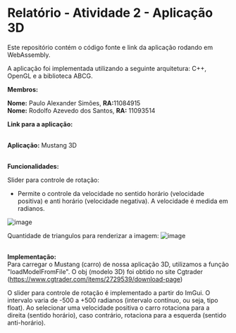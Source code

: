 # Relatório - Atividade 2 - Aplicação 3D #

Este repositório contém o código fonte e link da aplicação rodando em <br>
WebAssembly.

A aplicação foi implementada utilizando a seguinte arquitetura: C++, OpenGL e a biblioteca ABCG. <br>

__Membros:__

__Nome:__ Paulo Alexander Simões, <b>RA:</b>11084915 <br>
__Nome:__ Rodolfo Azevedo dos Santos, <b>RA:</b> 11093514

__Link para a aplicação:__ 

<br>__Aplicação:__ Mustang 3D

<br>__Funcionalidades:__

Slider para controle de rotação:
- Permite o controle da velocidade no sentido horário (velocidade positiva) e anti horário (velocidade negativa). A velocidade é medida em radianos.

![image](https://user-images.githubusercontent.com/30665585/141701203-1e683108-a29b-4c94-82ca-1dcfffdc1bfb.png)

Quantidade de triangulos para renderizar a imagem:
![image](https://user-images.githubusercontent.com/30665585/141701226-26846580-c62c-4aa2-bd80-13e9c3da758f.png)



<br>__Implementação:__<br>
Para carregar o Mustang (carro) de nossa aplicação 3D, utilizamos a função "loadModelFromFile". O obj (modelo 3D) foi obtido no site Cgtrader (https://www.cgtrader.com/items/2729539/download-page)

O slider para controle de rotação é implementado a partir do ImGui. O intervalo varia de -500 a +500 radianos (intervalo contínuo, ou seja, tipo float). Ao selecionar uma velocidade positiva o carro rotaciona para a direita (sentido horário), caso contrário, rotaciona para a esquerda (sentido anti-horário).

